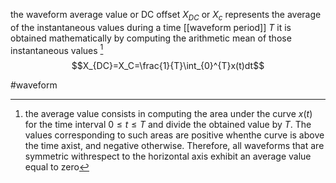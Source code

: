 the waveform average value or DC offset $X_{DC}$ or $X_c$ represents the average of the instantaneous values during a time [[waveform period]] $T$
it is obtained mathematically by computing the arithmetic mean of those instantaneous values [^1]
$$X_{DC}=X_C=\frac{1}{T}\int_{0}^{T}x(t)dt$$

#waveform 


[^1]:the average value consists in computing the area under the curve $x(t)$ for the time interval $0≤t≤T$ and divide the obtained value by $T$. The values corresponding to such areas are positive whenthe curve is above the time axist, and negative otherwise. Therefore, all waveforms that are symmetric withrespect to the horizontal axis exhibit an average value equal to zero